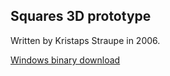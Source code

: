 Squares 3D prototype
--------------------

Written by Kristaps Straupe in 2006.

[Windows binary download][1]

  [1]: https://docs.google.com/file/d/0B6NdBDx_PciXRjhJN2dhQmV0NFE/edit?usp=sharing
  
